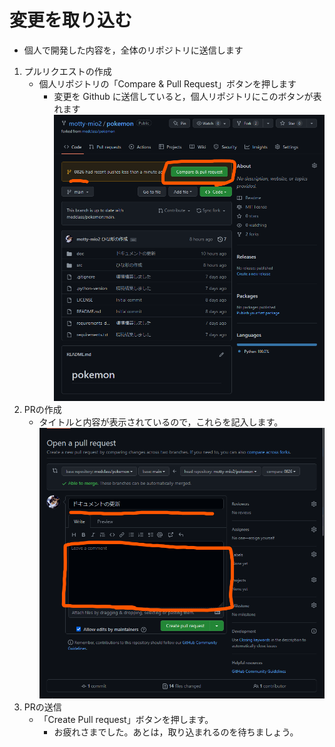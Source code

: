 # 変更を取り込む
- 個人で開発した内容を，全体のリポジトリに送信します


1. プルリクエストの作成
   - 個人リポジトリの「Compare & Pull Request」ボタンを押します
     - 変更を Github に送信していると，個人リポジトリにこのボタンが表れます
   ![](./img/p1.png)
2. PRの作成
   - タイトルと内容が表示されているので，これらを記入します。
   ![](./img/p2.png)
3. PRの送信
   - 「Create Pull request」ボタンを押します。
     -  お疲れさまでした。あとは，取り込まれるのを待ちましょう。
